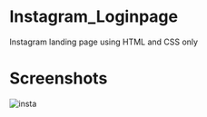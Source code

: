 # Instagram_Loginpage
Instagram landing page using HTML and CSS only
# Screenshots
![insta](https://github.com/user-attachments/assets/0985de67-11d8-497b-953b-bf4c12dc6d21)

